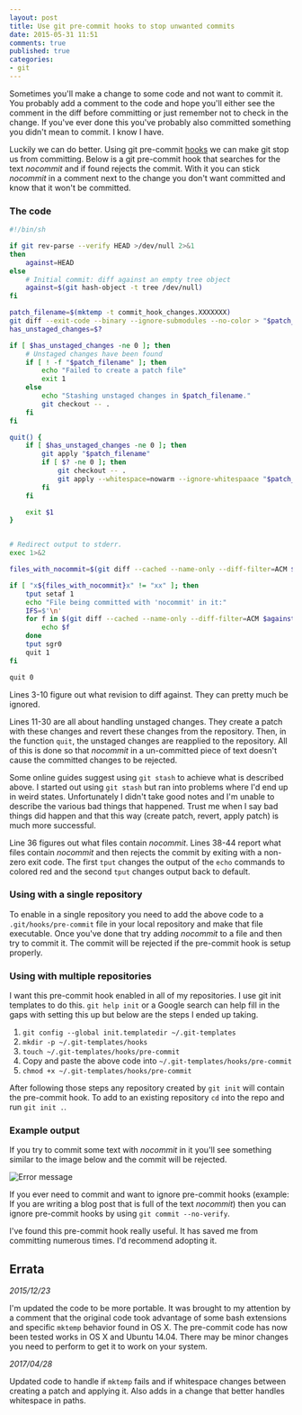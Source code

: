 ```yaml
---
layout: post
title: Use git pre-commit hooks to stop unwanted commits
date: 2015-05-31 11:51
comments: true
published: true
categories:
- git
---
```


Sometimes you'll make a change to some code and not want to commit it.
You probably add a comment to the code and hope you'll either see the
comment in the diff before committing or just remember not to check in
the change. If you've ever done this you've probably also committed
something you didn't mean to commit. I know I have.

Luckily we can do better. Using git pre-commit
[hooks](https://git-scm.com/docs/githooks) we can make git stop us
from committing. Below is a git pre-commit hook that searches for the
text _nocommit_ and if found rejects the commit. With it you can
stick _nocommit_ in a comment next to the change you don't want
committed and know that it won't be committed.

### The code

```bash
#!/bin/sh

if git rev-parse --verify HEAD >/dev/null 2>&1
then
    against=HEAD
else
    # Initial commit: diff against an empty tree object
    against=$(git hash-object -t tree /dev/null)
fi

patch_filename=$(mktemp -t commit_hook_changes.XXXXXXX)
git diff --exit-code --binary --ignore-submodules --no-color > "$patch_filename"
has_unstaged_changes=$?

if [ $has_unstaged_changes -ne 0 ]; then
    # Unstaged changes have been found
    if [ ! -f "$patch_filename" ]; then
        echo "Failed to create a patch file"
        exit 1
    else
        echo "Stashing unstaged changes in $patch_filename."
        git checkout -- .
    fi
fi

quit() {
    if [ $has_unstaged_changes -ne 0 ]; then
        git apply "$patch_filename"
        if [ $? -ne 0 ]; then
            git checkout -- .
            git apply --whitespace=nowarm --ignore-whitespaace "$patch_filename"
        fi
    fi

    exit $1
}


# Redirect output to stderr.
exec 1>&2

files_with_nocommit=$(git diff --cached --name-only --diff-filter=ACM $against | xargs -I{} grep -i "nocommit" -l {} | tr '\n' ' ')

if [ "x${files_with_nocommit}x" != "xx" ]; then
    tput setaf 1
    echo "File being committed with 'nocommit' in it:"
    IFS=$'\n'
    for f in $(git diff --cached --name-only --diff-filter=ACM $against | xargs -I{} grep -i "nocommit" -l {}); do
        echo $f
    done
    tput sgr0
    quit 1
fi

quit 0
```

Lines 3-10 figure out what revision to diff against. They can pretty
much be ignored.

Lines 11-30 are all about handling unstaged changes. They create a
patch with these changes and revert these changes from the repository.
Then, in the function `quit`, the unstaged changes are reapplied to
the repository. All of this is done so that _nocommit_ in a
un-committed piece of text doesn't cause the committed changes to be
rejected.

Some online guides suggest using `git stash` to achieve what is
described above. I started out using `git stash` but ran into problems
where I'd end up in weird states. Unfortunately I didn't take good
notes and I'm unable to describe the various bad things that happened.
Trust me when I say bad things did happen and that this way (create
patch, revert, apply patch) is much more successful.

Line 36 figures out what files contain _nocommit_. Lines 38-44 report
what files contain _nocommit_ and then rejects the commit by exiting
with a non-zero exit code. The first `tput` changes the output of the
`echo` commands to colored red and the second `tput` changes output
back to default.

### Using with a single repository

To enable in a single repository you need to add the above code to a
`.git/hooks/pre-commit` file in your local repository and make that
file executable. Once you've done that try adding _nocommit_ to a file
and then try to commit it. The commit will be rejected if the
pre-commit hook is setup properly.

### Using with multiple repositories

I want this pre-commit hook enabled in all of my repositories. I use
git init templates to do this. `git help init` or a
Google search can help fill in the gaps with setting this up but below
are the steps I ended up taking.

1. `git config --global init.templatedir ~/.git-templates`
1. `mkdir -p ~/.git-templates/hooks`
1. `touch ~/.git-templates/hooks/pre-commit`
1. Copy and paste the above code into
   `~/.git-templates/hooks/pre-commit`
1. `chmod +x ~/.git-templates/hooks/pre-commit`

After following those steps any repository created by `git init` will
contain the pre-commit hook. To add to an existing repository `cd` into
the repo and run  `git init .`.

### Example output

If you try to commit some text with _nocommit_ in it you'll see
something similar to the image below and the commit will be rejected.

![Error message](/images/pre-commit-example.png)

If you ever need to commit and want to ignore pre-commit hooks
(example: If you are writing a blog post that is full of the text
_nocommit_) then you can ignore pre-commit hooks by using `git commit
--no-verify`.

I've found this pre-commit hook really useful. It has saved me from
committing numerous times. I'd recommend adopting it.


## Errata

*2015/12/23*

I'm updated the code to be more portable. It was brought to my
attention by a comment that the original code took advantage of some
bash extensions and specific `mktemp` behavior found in OS X. The
pre-commit code has now been tested works in OS X and Ubuntu 14.04.
There may be minor changes you need to perform to get it to work on
your system.

*2017/04/28*

Updated code to handle if `mktemp` fails and if whitespace changes
between creating a patch and applying it. Also adds in a change that
better handles whitespace in paths.
